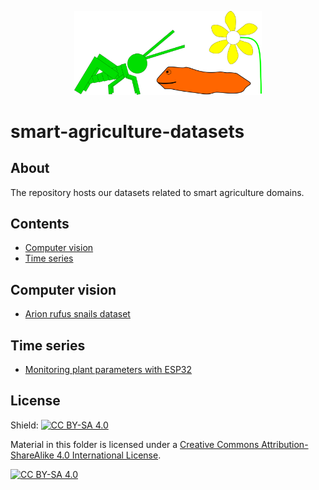 <p align="center">
  <img alt="logo" width="300" src=".github/images/logo.png">
</p>


# smart-agriculture-datasets

## About

The repository hosts our datasets related to smart agriculture domains.

## Contents
- [Computer vision](#computer-vision-)
- [Time series](#time-series-)

## Computer vision

- [Arion rufus snails dataset](https://github.com/firefly-cpp/snail-dataset)

## Time series

- [Monitoring plant parameters with ESP32](https://github.com/firefly-cpp/smart-agriculture-datasets/tree/main/plant-monitoring-esp32)


## License
Shield: [![CC BY-SA 4.0][cc-by-sa-shield]][cc-by-sa]

Material in this folder is licensed under a
[Creative Commons Attribution-ShareAlike 4.0 International License][cc-by-sa].

[![CC BY-SA 4.0][cc-by-sa-image]][cc-by-sa]

[cc-by-sa]: http://creativecommons.org/licenses/by-sa/4.0/
[cc-by-sa-image]: https://licensebuttons.net/l/by-sa/4.0/88x31.png
[cc-by-sa-shield]: https://img.shields.io/badge/License-CC%20BY--SA%204.0-lightgrey.svg
